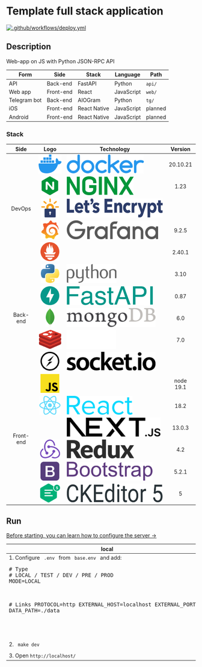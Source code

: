 # Template full stack application
[![.github/workflows/deploy.yml](https://github.com/kosyachniy/web/actions/workflows/deploy.yml/badge.svg)](https://github.com/kosyachniy/web/actions/workflows/deploy.yml)

## Description
Web-app on JS with Python JSON-RPC API

Form | Side | Stack | Language | Path
---|---|---|---|---
API | Back-end | FastAPI | Python | ``` api/ ```
Web app | Front-end | React | JavaScript | ``` web/ ```
Telegram bot | Back-end | AIOGram | Python | ``` tg/ ```
iOS | Front-end | React Native | JavaScript | planned
Android | Front-end | React Native | JavaScript | planned

### Stack
<table>
    <thead>
        <tr>
            <th>Side</th>
            <th>Logo</th>
            <th>Technology</th>
            <th>Version</th>
        </tr>
    </thead>
    <tbody>
        <tr>
            <td rowspan="5" align="center">DevOps</td>
            <td align="center"><img src="https://github.com/kosyachniy/dev/blob/main/media/logos/png/docker_logo.png?raw=true" alt="Docker" height="50" /></td>
            <td><img src="https://github.com/kosyachniy/dev/blob/main/media/logos/png/docker_name.png?raw=true" alt="Docker" height="50" /></td>
            <td align="center">20.10.21</td>
        </tr>
        <tr>
            <td align="center"><img src="https://github.com/kosyachniy/dev/blob/main/media/logos/png/nginx_logo.png?raw=true" alt="NGINX" height="50" /></td>
            <td><img src="https://github.com/kosyachniy/dev/blob/main/media/logos/png/nginx_name.png?raw=true" alt="NGINX" height="50" /></td>
            <td align="center">1.23</td>
        </tr>
        <tr>
            <td align="center"><img src="https://github.com/kosyachniy/dev/blob/main/media/logos/png/letsencrypt_logo.png?raw=true" alt="Let's Encrypt" height="50" /></td>
            <td><img src="https://github.com/kosyachniy/dev/blob/main/media/logos/png/letsencrypt_name.png?raw=true" alt="Let's Encrypt" height="50" /></td>
            <td align="center"></td>
        </tr>
        <tr>
            <td align="center"><img src="https://github.com/kosyachniy/dev/blob/main/media/logos/png/grafana_logo.png?raw=true" alt="Grafana" height="50" /></td>
            <td><img src="https://github.com/kosyachniy/dev/blob/main/media/logos/png/grafana_name.png?raw=true" alt="Grafana" height="50" /></td>
            <td align="center">9.2.5</td>
        </tr>
        <tr>
            <td align="center"><img src="https://github.com/kosyachniy/dev/blob/main/media/logos/png/prometheus_logo.png?raw=true" alt="Prometheus" height="50" /></td>
            <td></td>
            <td align="center">2.40.1</td>
        </tr>
        <tr>
            <td rowspan="5" align="center">Back-end</td>
            <td align="center"><img src="https://github.com/kosyachniy/dev/blob/main/media/logos/png/python_logo.png?raw=true" alt="Python" height="50" /></td>
            <td><img src="https://github.com/kosyachniy/dev/blob/main/media/logos/png/python_name.png?raw=true" alt="Python" height="50" /></td>
            <td align="center">3.10</td>
        </tr>
        <tr>
            <td align="center"><img src="https://github.com/kosyachniy/dev/blob/main/media/logos/png/fastapi_logo.png?raw=true" alt="FastAPI" height="50" /></td>
            <td><img src="https://github.com/kosyachniy/dev/blob/main/media/logos/png/fastapi_name.png?raw=true" alt="FastAPI" height="50" /></td>
            <td align="center">0.87</td>
        </tr>
        <tr>
            <td align="center"><img src="https://github.com/kosyachniy/dev/blob/main/media/logos/png/mongodb_logo.png?raw=true" alt="MongoDB" height="50" /></td>
            <td><img src="https://github.com/kosyachniy/dev/blob/main/media/logos/png/mongodb_name.png?raw=true" alt="MongoDB" height="50" /></td>
            <td align="center">6.0</td>
        </tr>
        <tr>
            <td align="center"><img src="https://github.com/kosyachniy/dev/blob/main/media/logos/png/redis_logo.png?raw=true" alt="Redis" height="50" /></td>
            <td><img src="https://github.com/kosyachniy/dev/blob/main/media/logos/png/redis_name.png?raw=true" alt="Redis" height="50" /></td>
            <td align="center">7.0</td>
        </tr>
        <tr>
            <td align="center"><img src="https://github.com/kosyachniy/dev/blob/main/media/logos/png/socketio_logo.png?raw=true" alt="Socket.IO" height="50" /></td>
            <td><img src="https://github.com/kosyachniy/dev/blob/main/media/logos/png/socketio_name.png?raw=true" alt="Socket.IO" height="50" /></td>
            <td align="center"></td>
        </tr>
        <tr>
            <td rowspan="6" align="center">Front-end</td>
            <td align="center"><img src="https://github.com/kosyachniy/dev/blob/main/media/logos/png/javascript_logo.png?raw=true" alt="JavaScript" height="50" /></td>
            <td></td>
            <td align="center">node 19.1</td>
        </tr>
        <tr>
            <td align="center"><img src="https://github.com/kosyachniy/dev/blob/main/media/logos/png/reactjs_logo.png?raw=true" alt="ReactJS" height="50" /></td>
            <td><img src="https://github.com/kosyachniy/dev/blob/main/media/logos/png/reactjs_name.png?raw=true" alt="ReactJS" height="50" /></td>
            <td align="center">18.2</td>
        </tr>
        <tr>
            <td></td>
            <td><img src="https://github.com/kosyachniy/dev/blob/main/media/logos/png/nextjs_name.png?raw=true" alt="Next.js" height="50" /></td>
            <td align="center">13.0.3</td>
        </tr>
        <tr>
            <td align="center"><img src="https://github.com/kosyachniy/dev/blob/main/media/logos/png/redux_logo.png?raw=true" alt="Redux" height="50" /></td>
            <td><img src="https://github.com/kosyachniy/dev/blob/main/media/logos/png/redux_name.png?raw=trueg" alt="Redux" height="50" /></td>
            <td align="center">4.2</td>
        </tr>
        <tr>
            <td align="center"><img src="https://github.com/kosyachniy/dev/blob/main/media/logos/png/bootstrap_logo.png?raw=true" alt="Bootstrap" height="50" /></td>
            <td><img src="https://github.com/kosyachniy/dev/blob/main/media/logos/png/bootstrap_name.png?raw=true" alt="Bootstrap" height="50" /></td>
            <td align="center">5.2.1</td>
        </tr>
        <tr>
            <td align="center"><img src="https://github.com/kosyachniy/dev/blob/main/media/logos/png/ckeditor_logo.png?raw=true" alt="CKEditor" height="50" /></td>
            <td><img src="https://github.com/kosyachniy/dev/blob/main/media/logos/png/ckeditor_name.png?raw=true" alt="CKEditor" height="50" /></td>
            <td align="center">5</td>
        </tr>
    </tbody>
</table>

## Run
[Before starting, you can learn how to configure the server →](https://github.com/kosyachniy/dev/blob/main/server/SERVER.md)

<table>
    <thead>
        <tr>
            <th>local</th>
            <th>prod</th>
        </tr>
    </thead>
    <tbody>
        <tr>
            <td valign="top">
                1. Configure <code> .env </code> from <code> base.env </code> and add:
                <pre>
# Type
# LOCAL / TEST / DEV / PRE / PROD
MODE=LOCAL<br />

\# Links
PROTOCOL=http
EXTERNAL_HOST=localhost
EXTERNAL_PORT=80
DATA_PATH=./data
                </pre>
            </td>
            <td valign="top">
                1. Configure <code> .env </code> from <code> base.env </code> and add:
                <pre>
\# Type
\# LOCAL / TEST / DEV / PRE / PROD
MODE=PROD

\# Links
PROTOCOL=https
EXTERNAL_HOST=web.kosyachniy.com
WEB_PORT=8201
API_PORT=8202
JOBS_PORT=8203
TG_PORT=8204
DB_PORT=8205
REDIS_PORT=8206
PROMETHEUS_PORT=8207
GRAFANA_PORT=8208
DATA_PATH=~/web/data # or change to global path, for example: ~/data/web
                </pre>
            </td>
        </tr>
        <tr>
            <td>
                2. <code> make dev </code>
            </td>
            <td>
                2. <code> make base <br/> make run </code>
            </td>
        </tr>
        <tr>
            <td>
                3. Open ` http://localhost/ `
            </td>
            <td>
                3. Open ` https://web.kosyachniy.com/ ` (your link)
            </td>
        </tr>
    </tbody>
</table>
